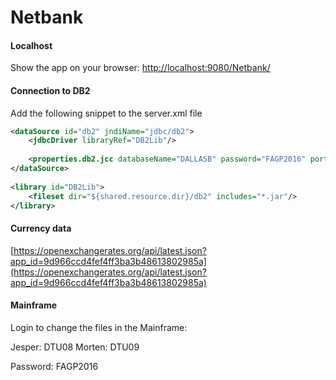 # Netbank

#### Localhost

Show the app on your browser: [http://localhost:9080/Netbank/](http://localhost:9080/Netbank/)

#### Connection to DB2

Add the following snippet to the server.xml file

```xml
<dataSource id="db2" jndiName="jdbc/db2">
   	<jdbcDriver libraryRef="DB2Lib"/>
    	
   	<properties.db2.jcc databaseName="DALLASB" password="FAGP2016" portNumber="5040" serverName="192.86.32.54" user="DTU09"/>
</dataSource>
    
<library id="DB2Lib">
   	<fileset dir="${shared.resource.dir}/db2" includes="*.jar"/>
</library>
```

#### Currency data

[https://openexchangerates.org/api/latest.json?app_id=9d966ccd4fef4ff3ba3b48613802985a](https://openexchangerates.org/api/latest.json?app_id=9d966ccd4fef4ff3ba3b48613802985a)

#### Mainframe

Login to change the files in the Mainframe:

Jesper: DTU08
Morten: DTU09

Password: FAGP2016
